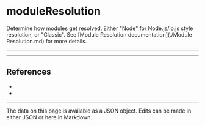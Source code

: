 <!-- Important! Do not modify comment blocks. They are necessary for the transformer to work properly -->

<!-- title -->
# moduleResolution

<!-- shortDescription -->
Determine how modules get resolved. Either "Node" for Node.js/io.js style resolution, or "Classic". See [Module Resolution documentation](./Module Resolution.md) for more details.

---

<!-- extendedDescription -->


---

<!-- references -->
## References
- []()
- []()
---

<!-- footer -->
The data on this page is available as a JSON object. Edits can be made in either JSON or here in Markdown.
